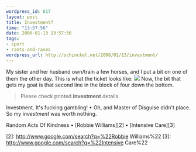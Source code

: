 ```yaml
--- 
wordpress_id: 617
layout: post
title: Investment?
time: "13:57:56"
date: 2006-01-13 13:57:56
tags: 
- sport
- rants-and-raves
wordpress_url: http://schinckel.net/2006/01/13/investment/
---
```

My sister and her husband own/train a few horses, and I put a bit on one of them the other day. This is what the ticket looks like: ![][1] Now, the bit that gets my goat is that second line in the block of four down the bottom. 

> Please check printed **investment** details.

Investment. It's fucking gambling! • Oh, and Master of Disguise didn't place. So my _investment_ was worth nothing. 

Random Acts Of Kindness • [Robbie Williams][2] • [Intensive Care][3]

   [1]: /images/BettingStub.png
   [2]: http://www.google.com/search?q=%22Robbie Williams%22
   [3]: http://www.google.com/search?q=%22Intensive Care%22


